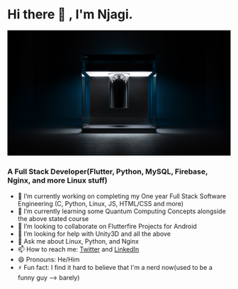 # Hi there 👋 , I'm Njagi. 
<img src="quantum.jpg">

### A Full Stack Developer(Flutter, Python, MySQL, Firebase, Nginx, and more Linux stuff)


- 🔭 I’m currently working on completing my One year Full Stack Software Engineering (C, Python, Linux, JS, HTML/CSS and more)
- 🌱 I’m currently learning some Quantum Computing Concepts alongside the above stated course
- 👯 I’m looking to collaborate on Flutterfire Projects for Android
- 🤔 I’m looking for help with Unity3D and all the above
- 💬 Ask me about Linux, Python, and Nginx
- 📫 How to reach me: [Twitter](https://twitter.com/_chief__omar) and [LinkedIn](https://www.linkedin.com/in/a-njagi-ndungo-677843110/)
- 😄 Pronouns: He/Him
- ⚡ Fun fact: I find it hard to believe that I'm a nerd now(used to be a funny guy --> barely)

